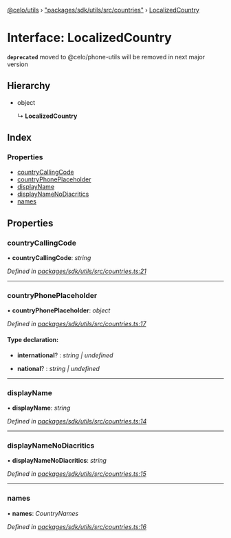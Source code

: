 [@celo/utils](../README.md) › ["packages/sdk/utils/src/countries"](../modules/_packages_sdk_utils_src_countries_.md) › [LocalizedCountry](_packages_sdk_utils_src_countries_.localizedcountry.md)

# Interface: LocalizedCountry

**`deprecated`** moved to @celo/phone-utils will be removed in next major version

## Hierarchy

* object

  ↳ **LocalizedCountry**

## Index

### Properties

* [countryCallingCode](_packages_sdk_utils_src_countries_.localizedcountry.md#countrycallingcode)
* [countryPhonePlaceholder](_packages_sdk_utils_src_countries_.localizedcountry.md#countryphoneplaceholder)
* [displayName](_packages_sdk_utils_src_countries_.localizedcountry.md#displayname)
* [displayNameNoDiacritics](_packages_sdk_utils_src_countries_.localizedcountry.md#displaynamenodiacritics)
* [names](_packages_sdk_utils_src_countries_.localizedcountry.md#names)

## Properties

###  countryCallingCode

• **countryCallingCode**: *string*

*Defined in [packages/sdk/utils/src/countries.ts:21](https://github.com/celo-org/celo-monorepo/blob/master/packages/sdk/utils/src/countries.ts#L21)*

___

###  countryPhonePlaceholder

• **countryPhonePlaceholder**: *object*

*Defined in [packages/sdk/utils/src/countries.ts:17](https://github.com/celo-org/celo-monorepo/blob/master/packages/sdk/utils/src/countries.ts#L17)*

#### Type declaration:

* **international**? : *string | undefined*

* **national**? : *string | undefined*

___

###  displayName

• **displayName**: *string*

*Defined in [packages/sdk/utils/src/countries.ts:14](https://github.com/celo-org/celo-monorepo/blob/master/packages/sdk/utils/src/countries.ts#L14)*

___

###  displayNameNoDiacritics

• **displayNameNoDiacritics**: *string*

*Defined in [packages/sdk/utils/src/countries.ts:15](https://github.com/celo-org/celo-monorepo/blob/master/packages/sdk/utils/src/countries.ts#L15)*

___

###  names

• **names**: *CountryNames*

*Defined in [packages/sdk/utils/src/countries.ts:16](https://github.com/celo-org/celo-monorepo/blob/master/packages/sdk/utils/src/countries.ts#L16)*
